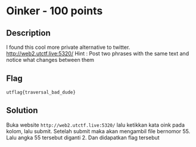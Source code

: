 # Oinker - 100 points
## Description

I found this cool more private alternative to twitter.
http://web2.utctf.live:5320/
Hint : Post two phrases with the same text and notice what changes between them

## Flag
```
utflag{traversal_bad_dude}
```
## Solution
Buka website ```http://web2.utctf.live:5320/``` lalu ketikkan kata oink pada kolom, lalu submit. Setelah submit maka akan mengambil file bernomor 55. Lalu angka 55 tersebut diganti 2. Dan didapatkan flag tersebut
